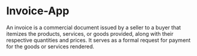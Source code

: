 # Invoice-App
An invoice is a commercial document issued by a seller to a buyer that itemizes the products, services, or goods provided, along with their respective quantities and prices. It serves as a formal request for payment for the goods or services rendered.

